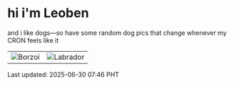 # hi i'm Leoben

and i like dogs—so have some random dog pics that change whenever my CRON feels like it

|  |  |
|--------|----------|
| ![Borzoi](https://random-dog-vercel.vercel.app/api/random-borzoi?v=1751240767) | ![Labrador](https://random-dog-vercel.vercel.app/api/random-labrador?v=1751240767) |

Last updated: 2025-06-30 07:46 PHT
